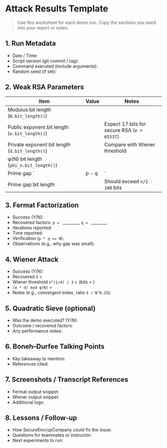# Attack Results Template

> Use this worksheet for each demo run. Copy the sections you need into your report or notes.

## 1. Run Metadata
- Date / Time:
- Script version (git commit / tag):
- Command executed (include arguments):
- Random seed (if set):

## 2. Weak RSA Parameters
| Item | Value | Notes |
| --- | --- | --- |
| Modulus bit length (`N.bit_length()`) |  |  |
| Public exponent bit length (`e.bit_length()`) |  | Expect 17 bits for secure RSA (`e = 65537`) |
| Private exponent bit length (`d.bit_length()`) |  | Compare with Wiener threshold |
| φ(N) bit length (`phi_n.bit_length()`) |  |  |
| Prime gap `|p - q|` |  |  |
| Prime gap bit length |  | Should exceed `n/2 - 100` bits |

## 3. Fermat Factorization
- Success (Y/N):
- Recovered factors: `p = ` ________, `q = ` ________
- Iterations reported:
- Time reported:
- Verification (`p * q == N`): 
- Observations (e.g., why gap was small):

## 4. Wiener Attack
- Success (Y/N):
- Recovered `d` = 
- Wiener threshold `n^(1/4) / 3` =  (bits = )
- `(e * d) mod φ(N)` = 
- Notes (e.g., convergent index, ratio `d / N^0.25`):

## 5. Quadratic Sieve (optional)
- Was the demo executed? (Y/N):
- Outcome / recovered factors:
- Any performance notes:

## 6. Boneh–Durfee Talking Points
- Key takeaway to mention:
- References cited:

## 7. Screenshots / Transcript References
- Fermat output snippet:
- Wiener output snippet:
- Additional logs:

## 8. Lessons / Follow-up
- How SecureEncrypCompany could fix the issue:
- Questions for teammates or instructor:
- Next experiments to run:

